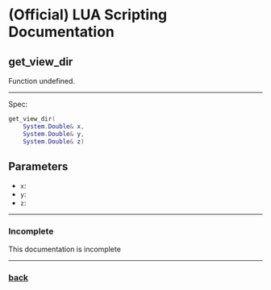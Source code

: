 
# (Official) LUA Scripting Documentation

## get_view_dir

Function undefined.

___

Spec:

```lua
get_view_dir(
	System.Double& x,
	System.Double& y,
	System.Double& z)
```

## Parameters

- `x`: 
- `y`: 
- `z`: 

___

### Incomplete

This documentation is incomplete

___

### [back](../getters)
